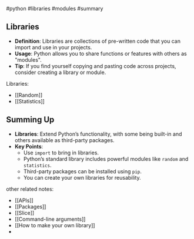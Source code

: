 #python #libraries #modules #summary 
## Libraries
- **Definition**: Libraries are collections of pre-written code that you can import and use in your projects.
- **Usage**: Python allows you to share functions or features with others as "modules".
- **Tip**: If you find yourself copying and pasting code across projects, consider creating a library or module.

Libraries:
- [[Random]]
- [[Statistics]]

## Summing Up
- **Libraries**: Extend Python’s functionality, with some being built-in and others available as third-party packages.
- **Key Points**:
  - Use `import` to bring in libraries.
  - Python’s standard library includes powerful modules like `random` and `statistics`.
  - Third-party packages can be installed using `pip`.
  - You can create your own libraries for reusability.

other related notes:
- [[APIs]]
- [[Packages]]
- [[Slice]]
- [[Command-line arguments]]
- [[How to make your own library]]
- 